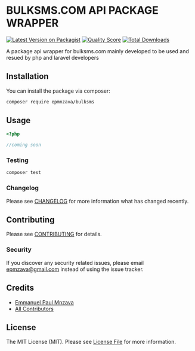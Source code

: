 # BULKSMS.COM API PACKAGE WRAPPER

[![Latest Version on Packagist](https://img.shields.io/packagist/v/epmnzava/bulksms.svg?style=flat-square)](https://packagist.org/packages/epmnzava/bulksms)
[![Quality Score](https://img.shields.io/scrutinizer/g/epmnzava/bulksms.svg?style=flat-square)](https://scrutinizer-ci.com/g/epmnzava/bulksms)
[![Total Downloads](https://img.shields.io/packagist/dt/epmnzava/bulksms.svg?style=flat-square)](https://packagist.org/packages/epmnzava/bulksms)

A package api wrapper for bulksms.com mainly developed to be used and resued by php and laravel developers

## Installation

You can install the package via composer:

```bash
composer require epmnzava/bulksms
```

## Usage

``` php
<?php

//coming soon


```

### Testing

``` bash
composer test
```

### Changelog

Please see [CHANGELOG](CHANGELOG.md) for more information what has changed recently.

## Contributing

Please see [CONTRIBUTING](CONTRIBUTING.md) for details.

### Security

If you discover any security related issues, please email epmzava@gmail.com instead of using the issue tracker.

## Credits

- [Emmanuel Paul Mnzava](https://github.com/dbrax)
- [All Contributors](../../contributors)

## License

The MIT License (MIT). Please see [License File](LICENSE.md) for more information.


